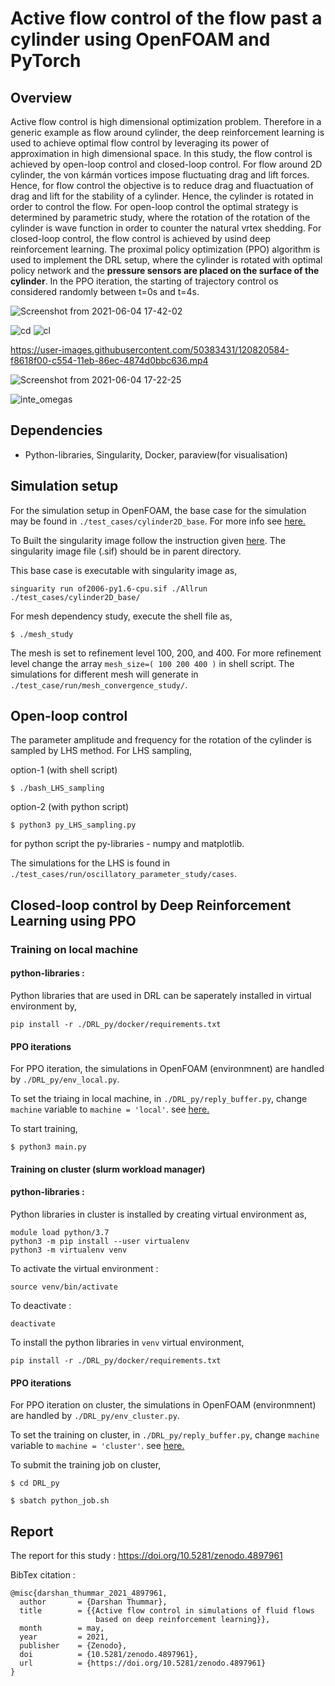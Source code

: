 # Active flow control of the flow past a cylinder using OpenFOAM and PyTorch

## Overview
Active flow control is high dimensional optimization problem. Therefore in a generic example as flow around cylinder, the deep reinforcement learning is used to achieve optimal flow control by leveraging its power of approximation in high dimensional space. In this study, the flow control is achieved by open-loop control and closed-loop control. For flow around 2D cylinder, the von kármán vortices impose fluctuating drag and lift forces. Hence, for flow control the objective is to reduce drag and fluactuation of drag and lift for the stability of a cylinder. Hence, the cylinder is rotated in order to control the flow. For open-loop control the optimal strategy is determined by parametric study, where the rotation of the rotation of the cylinder is wave function in order to counter the natural vrtex shedding. For closed-loop control, the flow control is achieved by usind deep reinforcement learning. The proximal policy optimization (PPO) algorithm is used to implement the DRL setup, where the cylinder is rotated with optimal policy network and the **pressure sensors are placed on the surface of the cylinder**. In the PPO iteration, the starting of trajectory control os considered randomly between t=0s and t=4s.

![Screenshot from 2021-06-04 17-42-02](https://user-images.githubusercontent.com/50383431/120828085-65c4ee00-c55c-11eb-833d-7d7b5f7dcf2e.png)



![cd](https://user-images.githubusercontent.com/50383431/120820544-f0a1ea80-c554-11eb-8976-09f36396aef6.png)
![cl](https://user-images.githubusercontent.com/50383431/120820560-f3044480-c554-11eb-8ef6-1a7758e3c9f9.png)

https://user-images.githubusercontent.com/50383431/120820584-f8618f00-c554-11eb-86ec-4874d0bbc636.mp4

![Screenshot from 2021-06-04 17-22-25](https://user-images.githubusercontent.com/50383431/120825424-aa9b5580-c559-11eb-8e0c-9b9baddc7462.png)

![inte_omegas](https://user-images.githubusercontent.com/50383431/120827221-83458800-c55b-11eb-9805-adca1c178c31.png)

## Dependencies
- Python-libraries, Singularity, Docker, paraview(for visualisation)

## Simulation setup

For the simulation setup in OpenFOAM, the base case for the simulation may be found in `./test_cases/cylinder2D_base`. For more info see [here.](https://ml-cfd.com/2020/12/29/running-pytorch-models-in-openfoam-basic-setup-and-examples/)

To Built the singularity image follow the instruction given [here](https://github.com/AndreWeiner/of_pytorch_docker). The singularity image file (.sif) should be in parent directory. 

This base case is executable with singularity image as,

``` singuarity run of2006-py1.6-cpu.sif ./Allrun ./test_cases/cylinder2D_base/ ```

For mesh dependency study, execute the shell file as,

``` $ ./mesh_study ```

The mesh is set to refinement level 100, 200, and 400. For more refinement level change the array `mesh_size=( 100 200 400 )` in shell script. The simulations for different mesh will generate in `./test_case/run/mesh_convergence_study/`.

## Open-loop control
The parameter amplitude and frequency for the rotation of the cylinder is sampled by LHS method. For LHS sampling,

option-1 (with shell script)

``` $ ./bash_LHS_sampling ```

option-2 (with python script)

``` $ python3 py_LHS_sampling.py ```

for python script the py-libraries - numpy and matplotlib.

The simulations for the LHS is found in `./test_cases/run/oscillatory_parameter_study/cases`.

## Closed-loop control by Deep Reinforcement Learning using PPO

### Training on local machine

#### python-libraries :

Python libraries that are used in DRL can be saperately installed in virtual environment by,

``` pip install -r ./DRL_py/docker/requirements.txt ```

#### PPO iterations

For PPO iteration, the simulations in OpenFOAM (environmnent) are handled by `./DRL_py/env_local.py`. 

To set the triaing in local machine, in `./DRL_py/reply_buffer.py`, change `machine` variable to `machine = 'local'`. see [here.](https://github.com/darshan315/flow_past_cylinder_by_DRL/blob/0ece783bc40f56bd9eaae628471d96c3856221a4/DRL_py/reply_buffer.py#L14)

To start training,

`$ python3 main.py`

#### Training on cluster (slurm workload manager)

#### python-libraries :

Python libraries in cluster is installed by creating virtual environment as,

```
module load python/3.7 
python3 -m pip install --user virtualenv 
python3 -m virtualenv venv
```
To activate the virtual environment :
```
source venv/bin/activate
```
To deactivate :
```
deactivate
```
To install the python libraries in `venv` virtual environment,

``` pip install -r ./DRL_py/docker/requirements.txt ```

#### PPO iterations

For PPO iteration on cluster, the simulations in OpenFOAM (environmnent) are handled by `./DRL_py/env_cluster.py`. 

To set the training on cluster, in `./DRL_py/reply_buffer.py`, change `machine` variable to `machine = 'cluster'`. see [here.](https://github.com/darshan315/flow_past_cylinder_by_DRL/blob/0ece783bc40f56bd9eaae628471d96c3856221a4/DRL_py/reply_buffer.py#L14)

To submit the training job on cluster,

`$ cd DRL_py`

`$ sbatch python_job.sh`

## Report
The report for this study : https://doi.org/10.5281/zenodo.4897961

BibTex citation :
```
@misc{darshan_thummar_2021_4897961,
  author       = {Darshan Thummar},
  title        = {{Active flow control in simulations of fluid flows 
                   based on deep reinforcement learning}},
  month        = may,
  year         = 2021,
  publisher    = {Zenodo},
  doi          = {10.5281/zenodo.4897961},
  url          = {https://doi.org/10.5281/zenodo.4897961}
}
```
